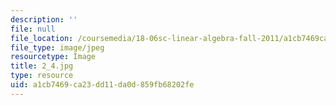 ```yaml
---
description: ''
file: null
file_location: /coursemedia/18-06sc-linear-algebra-fall-2011/a1cb7469ca23dd11da0d859fb68202fe_2_4.jpg
file_type: image/jpeg
resourcetype: Image
title: 2_4.jpg
type: resource
uid: a1cb7469-ca23-dd11-da0d-859fb68202fe
---
```

